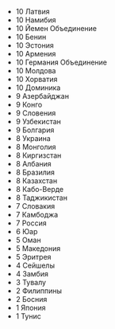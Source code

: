 *   10  Латвия
*   10  Намибия
*   10  Йемен       Объединение
*   10  Бенин
*   10  Эстония
*   10  Армения
*   10  Германия    Объединение
*   10  Молдова
*   10  Хорватия
*   10  Доминика
*   9   Азербайджан
*   9   Конго
*   9   Словения
*   9   Узбекистан
*   9   Болгария
*   8   Украина
*   8   Монголия
*   8   Киргизстан
*   8   Албания
*   8   Бразилия
*   8   Казахстан
*   8   Кабо-Верде
*   8   Таджикистан
*   7   Словакия
*   7   Камбоджа
*   7   Россия
*   6   Юар
*   5   Оман
*   5   Македония
*   5   Эритрея
*   4   Сейшелы
*   4   Замбия
*   3   Тувалу
*   2   Филиппины
*   2   Босния
*   1   Япония
*   1   Тунис
